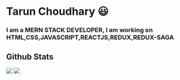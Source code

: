 # Tarun Choudhary 😃
### I am a MERN STACK DEVELOPER, I am working on **HTML**,**CSS**,**JAVASCRIPT**,**REACTJS**,**REDUX**,**REDUX-SAGA**

<h2 style="block">Github Stats</h2>

<p><img align="top" src="https://github-readme-stats.vercel.app/api?username=ankur-b&show_icons=true" />
<img align="top" src="https://github-readme-stats.vercel.app/api/top-langs/?username=ankur-b" /></p>
